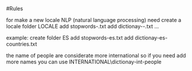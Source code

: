 #Rules

for make a new locale NLP (natural language processing)
need create a locale folder LOCALE
add stopwords-<locale>.txt
add dictionay-<locale>-<type>.txt ...

example:
  create folder ES
  add stopwords-es.txt
  add dictionay-es-countries.txt

the name of people are considerate more international so if you need
add more names you can use INTERNATIONAL\dictionay-int-people
